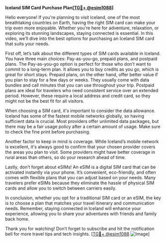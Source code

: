 **Iceland SIM Card Purchase Plan[[TG💪+ @esim1088](https://t.me/s/esim1088)]**

Hello everyone! If you're planning to visit Iceland, one of the most breathtaking countries on Earth, having the right SIM card can make your trip even more enjoyable. Whether you're here for adventure, relaxation, or exploring its stunning landscapes, staying connected is essential. In this video, we’ll dive into the best options for purchasing an Iceland SIM card that suits your needs.

First off, let’s talk about the different types of SIM cards available in Iceland. You have three main choices: Pay-as-you-go, prepaid plans, and postpaid plans. The Pay-as-you-go option is perfect for those who don’t want to commit to a long-term plan. It allows you to buy credits as you go, which is great for short stays. Prepaid plans, on the other hand, offer better value if you plan to stay for a few days or weeks. They usually come with data bundles and call minutes that you can use throughout your trip. Postpaid plans are ideal for travelers who need consistent service over an extended period. However, these require a local address and credit card, so they might not be the best fit for all visitors.

When choosing a SIM card, it's important to consider the data allowance. Iceland has some of the fastest mobile networks globally, so having sufficient data is crucial. Most providers offer unlimited data packages, but there may be a fair usage policy after a certain amount of usage. Make sure to check the fine print before purchasing.

Another factor to keep in mind is coverage. While Iceland’s mobile network is excellent, it's always good to confirm that your chosen provider covers the areas you plan to visit. Some providers might have better coverage in rural areas than others, so do your research ahead of time.

Lastly, don’t forget about eSIMs! An eSIM is a digital SIM card that can be activated instantly via your phone. It’s convenient, eco-friendly, and often comes with flexible plans that you can adjust based on your needs. Many travelers prefer eSIMs because they eliminate the hassle of physical SIM cards and allow you to switch between carriers easily.

In conclusion, whether you opt for a traditional SIM card or an eSIM, the key is to choose a plan that matches your travel itinerary and communication needs. Remember, staying connected in Iceland will enhance your experience, allowing you to share your adventures with friends and family back home.

Thank you for watching! Don’t forget to subscribe and hit the notification bell for more travel tips and tech insights. [[TG💪+ @esim1088](https://t.me/s/esim1088) ![Image](https://i.postimg.cc/Y0z9fWf4/image.png)]
